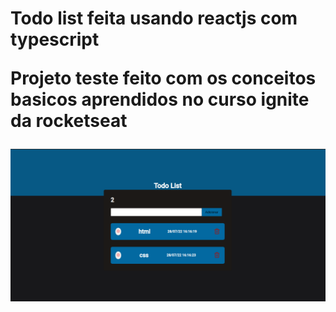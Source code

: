 <h1>Todo list feita usando reactjs com typescript

<p>Projeto teste feito com os conceitos basicos aprendidos no curso ignite da rocketseat
</p>

<p align="center">
 <img src="assets/image.png" alt="image"/>
</p>